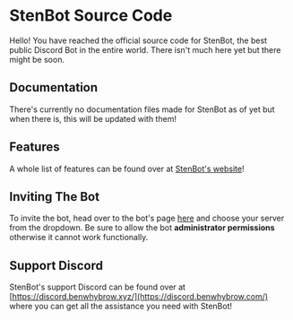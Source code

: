 # StenBot Source Code

Hello! You have reached the official source code for StenBot, the best public Discord Bot in the entire world. 
There isn't much here yet but there might be soon. 

## Documentation

There's currently no documentation files made for StenBot as of yet but when there is, this will be updated with them!


## Features

A whole list of features can be found over at [StenBot's website](https://sb.benwhybrow.com)! 

## Inviting The Bot

To invite the bot, head over to the bot's page [here](https://sbinvite.benwhybrow.com) and choose your server from the dropdown. Be sure to allow the bot **administrator permissions** otherwise it cannot work functionally. 

## Support Discord

StenBot's support Discord can be found over at [https://discord.benwhybrow.xyz/](https://discord.benwhybrow.com/) where you can get all the assistance you need with StenBot!
